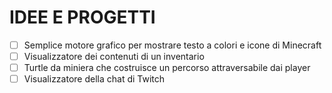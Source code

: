 # IDEE E PROGETTI

 -[ ] Semplice motore grafico per mostrare testo a colori e icone di Minecraft
 -[ ] Visualizzatore dei contenuti di un inventario
 -[ ] Turtle da miniera che costruisce un percorso attraversabile dai player
 -[ ] Visualizzatore della chat di Twitch
